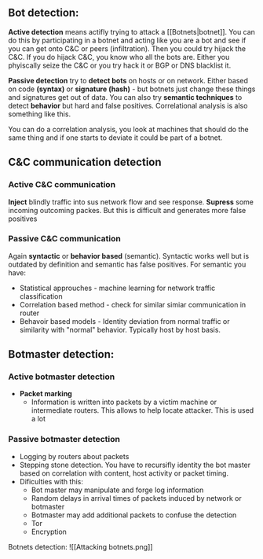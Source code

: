 

## Bot detection:

**Active detection** means actifly trying to attack a [[Botnets|botnet]]. You can do this by participating in a botnet and acting like you are a bot and see if you can get onto C&C or peers (infiltration). Then you could try hijack the C&C. 
If you do hijack C&C, you know who all the bots are. Either you phyiscally seize the C&C or you try hack it or BGP or DNS blacklist it.

**Passive detection** try to **detect bots** on hosts or on network. Either based on code **(syntax)** or **signature (hash)** - but botnets just change these things and signatures get out of data. 
You can also try **semantic techniques** to detect **behavior** but hard and false positives.  Correlational analysis is also something like this.  

You can do a correlation analysis, you look at machines that should do the same thing and if one starts to deviate it could be part of a botnet.

## C&C communication detection 

### Active C&C communication 

**Inject** blindly traffic into sus network flow and see response. **Supress** some incoming outcoming packes.  But this is difficult and generates more false positives

### Passive C&C communication 

Again **syntactic** or **behavior based** (semantic). Syntactic works well but is outdated by definition and semantic has false positives. For semantic you have:
- Statistical approuches - machine learning for network traffic classification
- Correlation based method - check for similar simiar communication in router
- Behavoir based models - Identity deviation from normal traffic or similarity with "normal" behavior. Typically host by host basis.

## Botmaster detection: 

### Active botmaster detection

- **Packet marking** 
	- Information is written into packets by a victim machine or intermediate routers. This allows to help locate attacker.
       This is used a lot 

### Passive botmaster detection

- Logging by routers about packets
- Stepping stone detection. You have to recursifly identity the bot master based on correlation with content, host activity or packet timing. 
- Dificulties with this:
	- Bot master may manipulate and forge log information
	- Random delays in arrival times of packets induced by network or botmaster
	- Botmaster may add additional packets to confuse the detection 
	- Tor
	- Encryption 


Botnets detection:
![[Attacking botnets.png]]
